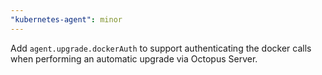 ```yaml
---
"kubernetes-agent": minor
---
```


Add `agent.upgrade.dockerAuth` to support authenticating the docker calls when performing an automatic upgrade via Octopus Server.
